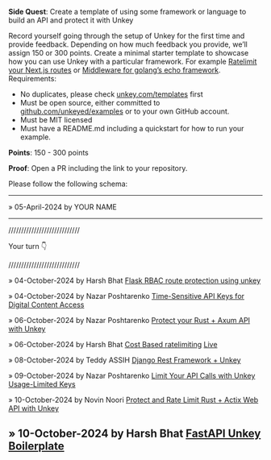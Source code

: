 **Side Quest**: Create a template of using some framework or language to build an API and protect it with Unkey

Record yourself going through the setup of Unkey for the first time and provide feedback. Depending on how much feedback you provide, we’ll assign 150 or 300 points.
Create a minimal starter template to showcase how you can use Unkey with a particular framework. For example [Ratelimit your Next.js routes](https://www.unkey.com/templates/ratelimit-nextjs) or [Middleware for golang’s echo framework](https://www.unkey.com/templates/echo-middleware).
Requirements:

- No duplicates, please check [unkey.com/templates](https://www.unkey.com/templates) first
- Must be open source, either committed to [github.com/unkeyed/examples](https://github.com/unkeyed/examples) or to your own GitHub account.
- Must be MIT licensed
- Must have a README.md including a quickstart for how to run your example.

**Points**: 150 - 300 points

**Proof**: Open a PR including the link to your repository.

Please follow the following schema:

---

» 05-April-2024 by YOUR NAME

---

////////////////////////////

Your turn 👇

////////////////////////////

» 04-October-2024 by Harsh Bhat [Flask RBAC route protection using unkey](https://github.com/harshsbhat/unkey-flask.git)

» 04-October-2024 by Nazar Poshtarenko [Time-Sensitive API Keys for Digital Content Access](https://github.com/unrenamed/unkey-pdf-view.git)

» 06-October-2024 by Nazar Poshtarenko [Protect your Rust + Axum API with Unkey](https://github.com/unrenamed/unkey-rust-axum.git)

» 06-October-2024 by Harsh Bhat [Cost Based ratelimiting](https://github.com/harshsbhat/ordox) [Live](https://ordox.vercel.app/)

» 08-October-2024 by Teddy ASSIH [Django Rest Framework + Unkey](https://github.com/Ionfinisher/unkey-django-template)

» 09-October-2024 by Nazar Poshtarenko [Limit Your API Calls with Unkey Usage-Limited Keys](https://github.com/unrenamed/unkey-rust-rocket.git)

» 10-October-2024 by Novin Noori [Protect and Rate Limit Rust + Actix Web API with Unkey](https://github.com/djnovin/unkey-rust-actix)

» 10-October-2024 by Harsh Bhat [FastAPI Unkey Boilerplate](https://github.com/harshsbhat/unkey-fastapi-boilerplate)
---
